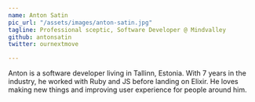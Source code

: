 ```yaml
---
name: Anton Satin
pic_url: "/assets/images/anton-satin.jpg"
tagline: Professional sceptic, Software Developer @ Mindvalley
github: antonsatin
twitter: ournextmove

---
```

Anton is a software developer living in Tallinn, Estonia. With 7 years in the industry, he worked with Ruby and JS before landing on Elixir. He loves making new things and improving user experience for people around him.
